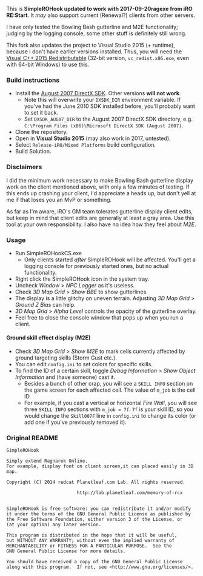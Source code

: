 This is **SimpleROHook updated to work with 2017-09-20ragexe from iRO RE:Start**. It *may* also support current (Renewal?) clients from other servers.

I have only tested the Bowling Bash gutterline and M2E functionality; judging by the logging console, some other stuff is definitely still wrong.

This fork also updates the project to Visual Studio 2015 (+ runtime), because I don't have earlier versions installed. Thus, you will need the [Visual C++ 2015 Redistributable](https://www.microsoft.com/en-us/download/details.aspx?id=53587) (32-bit version, `vc_redist.x86.exe`, even with 64-bit Windows) to use this.

### Build instructions

* Install the [August 2007 DirectX SDK](https://www.microsoft.com/en-us/download/details.aspx?id=13287). Other versions **will not work**.
  * Note this will overwrite your `DXSDK_DIR` environment variable. If you've had the June 2010 SDK installed before, you'll probably want to set it back.
  * Set `DXSDK_AUG07_DIR` to the August 2007 DirectX SDK directory, e.g. `C:\Program Files (x86)\Microsoft DirectX SDK (August 2007)`.
* Clone the repository.
* Open in **Visual Studio 2015** (may also work in 2017, untested).
* Select `Release-iRO/Mixed Platforms` build configuration.
* Build Solution.

### Disclaimers

I did the minimum work necessary to make Bowling Bash gutterline display work on the client mentioned above, with only a few minutes of testing. If this ends up crashing your client, I'd appreciate a heads up, but don't yell at me if that loses you an MvP or something.

As far as I'm aware, iRO's GM team tolerates gutterline display client edits, but keep in mind that client edits are generally at least a gray area. Use this tool at your own responsibility. I also have no idea how they feel about *M2E*.

### Usage

* Run SimpleROHookCS.exe
  * Only clients started *after* SimpleROHook will be affected. You'll get a logging console for previously started ones, but no actual functionality.
* Right click the SimpleROHook icon in the system tray.
* Uncheck *Window* > *NPC Logger* as it's useless.
* Check *3D Map Grid* > *Show BBE* to show gutterlines.
* The display is a little glitchy on uneven terrain. Adjusting *3D Map Grid* > *Ground Z Bias* can help.
* *3D Map Grid* > *Alpha Level* controls the opacity of the gutterline overlay.
* Feel free to close the console window that pops up when you run a client.

#### Ground skill effect display (M2E)

* Check *3D Map Grid* > *Show M2E* to mark cells currently affected by ground targeting skills (Storm Gust etc.).
* You can edit `config.ini` to set colors for specific skills.
* To find the ID of a certain skill, toggle *Debug Information* > *Show Object Information* and (have someone) cast it.
  * Besides a bunch of other crap, you will see a `SKILL INFO` section on the game screen for each affected cell. The value of `m_job` is the cell ID.
  * For example, if you cast a vertical or horizontal *Fire Wall*, you will see three `SKILL INFO` sections with `m_job = 7f`. `7f` is your skill ID, so you would change the `Skill007F` line in `config.ini` to change its color (or add one if you've previously removed it).

### Original README

    SimpleROHook

    Simply extend Ragnarok Online.
    For example, display font on client screen,it can placed easily in 3D map.

    Copyright (C) 2014 redcat Planetleaf.com Lab. All rights reserved.

                              http://lab.planetleaf.com/memory-of-rcx


    SimpleROHook is free software: you can redistribute it and/or modify
    it under the terms of the GNU General Public License as published by
    the Free Software Foundation, either version 3 of the License, or
    (at your option) any later version.

    This program is distributed in the hope that it will be useful,
    but WITHOUT ANY WARRANTY; without even the implied warranty of
    MERCHANTABILITY or FITNESS FOR A PARTICULAR PURPOSE.  See the
    GNU General Public License for more details.

    You should have received a copy of the GNU General Public License
    along with this program.  If not, see <http://www.gnu.org/licenses/>.
